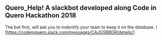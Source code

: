 ## Quero_Help! A slackbot developed along Code in Quero Hackathon 2018

The bot first, will ask you to indentify your team to keep it on the database.
![https://codeinquero.slack.com/messages/CAJGSBBGR/details/]

